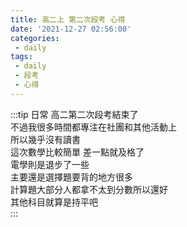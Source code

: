 ```yaml
---
title: 高二上 第二次段考 心得
date: '2021-12-27 02:56:00'
categories:
 - daily
tags:
 - daily
 - 段考
 - 心得
---
```


:::tip 日常
高二第二次段考結束了\
不過我很多時間都專注在社團和其他活動上\
所以幾乎沒有讀書\
這次數學比較簡單 差一點就及格了\
電學則是退步了一些\
主要還是選擇題要背的地方很多\
計算題大部分人都拿不太到分數所以還好\
其他科目就算是持平吧\
:::